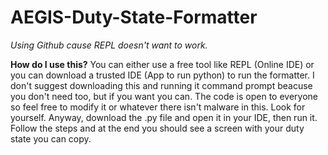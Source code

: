 # AEGIS-Duty-State-Formatter
*Using Github cause REPL doesn't want to work.*

**How do I use this?**
You can either use a free tool like REPL (Online IDE) or you can download a trusted IDE (App to run python) to run the formatter.
I don't suggest downloading this and running it command prompt beacuse you don't need too, but if you want you can. 
The code is open to everyone so feel free to modify it or whatever there isn't malware in this. Look for yourself. 
Anyway, download the .py file and open it in your IDE, then run it. Follow the steps and at the end you should see a screen with your duty state you can copy.

